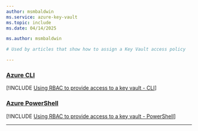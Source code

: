 ```yaml
---
author: msmbaldwin
ms.service: azure-key-vault
ms.topic: include
ms.date: 04/14/2025

ms.author: msmbaldwin

# Used by articles that show how to assign a Key Vault access policy

---
```


### [Azure CLI](#tab/azure-cli)

[!INCLUDE [Using RBAC to provide access to a key vault - CLI](./upn-secrets-officer-cli.md)]

### [Azure PowerShell](#tab/azure-powershell)

[!INCLUDE [Using RBAC to provide access to a key vault - PowerShell](./upn-secrets-officer-powershell.md)]

---
